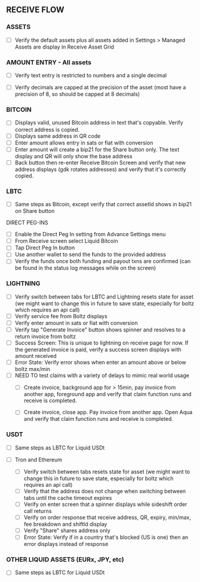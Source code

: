 ## RECEIVE FLOW

### ASSETS
- [ ] Verify the default assets plus all assets added in Settings > Managed Assets are display in Receive Asset Grid


### AMOUNT ENTRY - All assets
- [ ] Verify text entry is restricted to numbers and a single decimal
- [ ] Verify decimals are capped at the precision of the asset (most have a precision of 8, so should be capped at 8 decimals)


### BITCOIN
- [ ] Displays valid, unused Bitcoin address in text that's copyable. Verify correct address is copied.
- [ ] Displays same address in QR code
- [ ] Enter amount allows entry in sats or fiat with conversion
- [ ] Enter amount will create a bip21 for the Share button only. The text display and QR will only show the base address
- [ ] Back button then re-enter Receive Bitcoin Screen and verify that new address displays (gdk rotates addresses) and verify that it's correctly copied.

### LBTC
- [ ] Same steps as Bitcoin, except verify that correct assetId shows in bip21 on Share button

DIRECT PEG-INS
- [ ] Enable the Direct Peg In setting from Advance Settings menu
- [ ] From Receive screen select Liquid Bitcoin
- [ ] Tap Direct Peg In button
- [ ] Use another wallet to send the funds to the provided address
- [ ] Verify the funds once both funding and payout txns are confirmed (can be found in the status log messages while on the screen)
  
### LIGHTNING
- [ ] Verify switch between tabs for LBTC and Lightning resets state for asset (we might want to change this in future to save state, especially for boltz which requires an api call)
- [ ] Verify service fee from Boltz displays
- [ ] Verify enter amount in sats or fiat with conversion
- [ ] Verify tap "Generate Invoice" button shows spinner and resolves to a return invoice from boltz
- [ ] Success Screen: This is unique to lightning on receive page for now. If the generated invoice is paid, verify a success screen displays with amount received
- [ ] Error State: Verify error shows when enter an amount above or below boltz max/min
- [ ] NEED TO test claims with a variety of delays to mimic real world usage
  - [ ] Create invoice, background app for > 15min, pay invoice from another app, foreground app and verify that claim function runs and receive is completed.
  - [ ] Create invoice, close app. Pay invoice from another app. Open Aqua and verify that claim function runs and receive is completed.


### USDT
- [ ] Same steps as LBTC for Liquid USDt

- [ ] Tron and Ethereum
  - [ ] Verify switch between tabs resets state for asset (we might want to change this in future to save state, especially for boltz which requires an api call)
  - [ ] Verify that the address does not change when switching between tabs until the cache timeout expires
  - [ ] Verify on enter screen that a spinner displays while sideshift order call returns
  - [ ] Verify on order response that receive address, QR, expiry, min/max, fee breakdown and shiftId display
  - [ ] Verify "Share" shares address only
  - [ ] Error State: Verify if in a country that's blocked (US is one) then an error displays instead of response

### OTHER LIQUID ASSETS (EURx, JPY, etc)
- [ ] Same steps as LBTC for Liquid USDt
